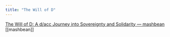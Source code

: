 ```yaml
---
title: "The Will of D"
---
```


[The Will of D: A d/acc Journey into Sovereignty and Solidarity — mashbean](https://mirror.xyz/mashbean.eth/8Xv8CTHGGZbUhX3laWcum5QsohbX8nNAFsWsrcUIOyY)
[[mashbean]]
